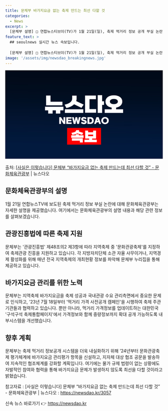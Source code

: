 ```yaml
---
title: 문체부 바가지요금 없는 축제 만드는 최선 다할 것
categories:
  - News
excerpt: >
  [문체부 설명] □ 연합뉴스티브이(TV)가 1월 21일(일), 축제 먹거리 정보 공개 부실 논란바가지요금 재…
feature_text: >
  ## seoulnews 실시간 뉴스 속보입니다.

  [문체부 설명] □ 연합뉴스티브이(TV)가 1월 21일(일), 축제 먹거리 정보 공개 부실 논란바가지요금 재…
image: '/assets/img/newsdao_breakingnews.jpg'
---
```


![뉴스다오 속보](/assets/img/newsdao_breakingnews.jpg)

<p>출처: <a href="https://newsdao.kr/3057" rel="dofollow">[사실은 이렇습니다] 문체부 “바가지요금 없는 축제 만드는데 최선 다할 것” - 문화체육관광부</a> | 뉴스다오</p>

<h2 data-ke-size="size26">문화체육관광부의 설명</h2>
<p data-ke-size="size16">1월 21일 연합뉴스TV에 보도된 축제 먹거리 정보 부실 논란에 대해 문화체육관광부는 자세한 설명을 제공했습니다. 여기에서는 문화체육관광부의 설명 내용과 해당 관련 정보를 살펴보겠습니다.</p>

<h2>관광진흥법에 따른 축제 지원</h2>
<p data-ke-size="size16">문체부는 '관광진흥법' 제48조의2 제3항에 따라 지역축제 중 '문화관광축제'를 지정하여 축제관광 진흥을 지원하고 있습니다. 각 지방자치단체 소관 자율 사무이거나, 지역경제 활성화를 위해 매년 전국 지역축제의 개최현황 정보를 파악해 문체부 누리집을 통해 제공하고 있습니다.</p>

<h2>바가지요금 관리를 위한 노력</h2>
<p data-ke-size="size16">문체부는 지역축제 바가지요금을 축제 성공과 국내관광 수요 관리측면에서 중요한 문제로 인식하고, ’23년 7월 18일부터 '먹거리 가격 사전공개 캠페인'을 시행하여 축제 주관기관들과 협력하고 있습니다. 뿐만 아니라, 먹거리 가격정보를 업데이트하는 대한민국 '구석구석 축제통합페이지'에서 가격정보와 함께 중량정보까지 확대 공개 가능하도록 내부시스템을 개선했습니다.</p>

<h2>향후 계획</h2>
<p data-ke-size="size16">문체부는 축제 먹거리 정보공개 시스템을 더욱 내실화하기 위해 ’24년부터 문화관광축제 평가체계에 바가지요금 관리평가 항목을 신설하고, 지자체 대상 협조 공문을 발송하여 지속적인 협조체계를 강화할 계획입니다. 여기에는 물가 규제 법령이 없는 상황에도 자발적인 참여와 협력을 통해 바가지요금 문제가 발생하지 않도록 최선을 다할 것이라고 밝혔습니다.</p>

참고자료 : [사실은 이렇습니다] 문체부 “바가지요금 없는 축제 만드는데 최선 다할 것” - 문화체육관광부 | 뉴스다오  : https://newsdao.kr/3057 

신속 뉴스 바로가기 👉 <a href="https://newsdao.kr" rel="dofollow">https://newsdao.kr</a>


